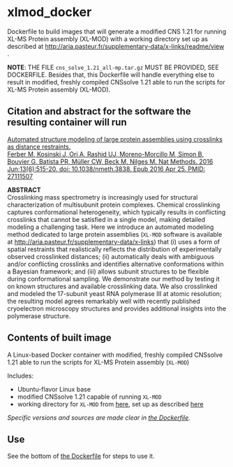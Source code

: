 # xlmod_docker
Dockerfile to build images that will generate a modified CNS 1.21 for running XL-MS Protein assembly (XL-MOD) with a working directory set up as described at http://aria.pasteur.fr/supplementary-data/x-links/readme/view  .

**NOTE**: THE FILE `cns_solve_1.21_all-mp.tar.gz` MUST BE PROVIDED, SEE DOCKERFILE. Besides that, this Dockerfile will handle everything else to result in  modified, freshly compiled CNSsolve 1.21 able to run the scripts for XL-MS Protein assembly (XL-MOD).


Citation and abstract for the software the resulting container will run
--------------------------------------

[Automated structure modeling of large protein assemblies using crosslinks as distance restraints.  
Ferber M, Kosinski J, Ori A, Rashid UJ, Moreno-Morcillo M, Simon B, Bouvier G, Batista PR, Müller CW, Beck M, Nilges M.
Nat Methods. 2016 Jun;13(6):515-20. doi: 10.1038/nmeth.3838. Epub 2016 Apr 25.                    PMID: 27111507](https://www.ncbi.nlm.nih.gov/pubmed/27111507)

**ABSTRACT**  
Crosslinking mass spectrometry is increasingly used for structural characterization of multisubunit protein complexes. Chemical crosslinking captures 
conformational heterogeneity, which typically results in conflicting crosslinks that cannot be satisfied in a single model, making detailed modeling a
challenging task. Here we introduce an automated modeling method dedicated to large protein assemblies (`XL-MOD` software is available at 
http://aria.pasteur.fr/supplementary-data/x-links) that (i) uses a form of spatial restraints that realistically reflects the distribution of
experimentally observed crosslinked distances; (ii) automatically deals with ambiguous and/or conflicting crosslinks and identifies alternative 
conformations within a Bayesian framework; and (iii) allows subunit structures to be flexible during conformational sampling. We demonstrate our method 
by testing it on known structures and available crosslinking data. We also crosslinked and modeled the 17-subunit yeast RNA polymerase III at atomic 
resolution; the resulting model agrees remarkably well with recently published cryoelectron microscopy structures and provides additional insights into 
the polymerase structure.


Contents of built image
-----------------------

A Linux-based Docker container with modified, freshly compiled CNSsolve 1.21 able to run the scripts for XL-MS Protein assembly (`XL-MOD`)

Includes:

* Ubuntu-flavor Linux base
* modified CNSsolve 1.21 capable of running `XL-MOD`
* working directory for `XL-MOD` from [here](http://aria.pasteur.fr/supplementary-data/x-links), set up as described [here](http://aria.pasteur.fr/supplementary-data/x-links/readme/view)

*Specific versions and sources are made clear in [the Dockerfile](https://github.com/fomightez/xlmod_docker/blob/master/Dockerfile).*  

Use
----

See the bottom of [the Dockerfile](https://github.com/fomightez/xlmod_docker/blob/master/Dockerfile) for steps to use it.
